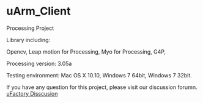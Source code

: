 # uArm_Client
Processing Project

Library including:

Opencv,
Leap motion for Processing,
Myo for Processing,
G4P,

Processing version: 3.05a

Testing environment: Mac OS X 10.10, Windows 7 64bit, Windows 7 32bit.

If you have any question for this project, please visit our discussion forumn. [uFactory Disscusion](http://forum.ufactory.cc/)
